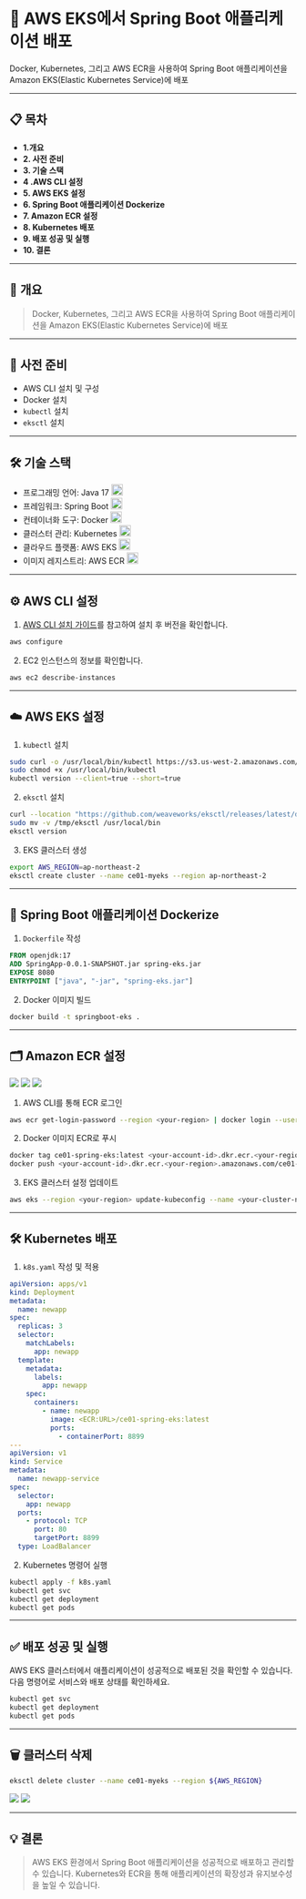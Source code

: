 
# 🚀 AWS EKS에서 Spring Boot 애플리케이션 배포

Docker, Kubernetes, 그리고 AWS ECR을 사용하여 Spring Boot 애플리케이션을 Amazon EKS(Elastic Kubernetes Service)에 배포

---

## 📋 목차
- **1.개요**
- **2. 사전 준비**
- **3. 기술 스택**
- **4 .AWS CLI 설정**
- **5. AWS EKS 설정**
- **6. Spring Boot 애플리케이션 Dockerize**
- **7. Amazon ECR 설정**
- **8. Kubernetes 배포**
- **9. 배포 성공 및 실행**
- **10. 결론**

---

## 📝 개요

> Docker, Kubernetes, 그리고 AWS ECR을 사용하여 Spring Boot 애플리케이션을 Amazon EKS(Elastic Kubernetes Service)에 배포

---

## 🔧 사전 준비

- AWS CLI 설치 및 구성
- Docker 설치
- `kubectl` 설치
- `eksctl` 설치

---

## 🛠️ 기술 스택

- 프로그래밍 언어: Java 17 <img src="https://upload.wikimedia.org/wikipedia/en/3/30/Java_programming_language_logo.svg" alt="Java Logo" width="20"/>
- 프레임워크: Spring Boot <img src="https://img.icons8.com/color/48/000000/spring-logo.png" alt="Spring Boot Logo" width="20"/>
- 컨테이너화 도구: Docker <img src="https://www.docker.com/wp-content/uploads/2022/03/Moby-logo.png" alt="Docker Logo" width="20"/>
- 클러스터 관리: Kubernetes <img src="https://upload.wikimedia.org/wikipedia/commons/3/39/Kubernetes_logo_without_workmark.svg" alt="Kubernetes Logo" width="20"/>
- 클라우드 플랫폼: AWS EKS <img src="https://upload.wikimedia.org/wikipedia/commons/9/93/Amazon_Web_Services_Logo.svg" alt="AWS EKS Logo" width="20"/>
- 이미지 레지스트리: AWS ECR <img src="https://upload.wikimedia.org/wikipedia/commons/9/93/Amazon_Web_Services_Logo.svg" alt="AWS ECR Logo" width="20"/>

---

## ⚙️ AWS CLI 설정

1. [AWS CLI 설치 가이드](https://aws.amazon.com/ko/cli/)를 참고하여 설치 후 버전을 확인합니다.
```bash
aws configure
```
2. EC2 인스턴스의 정보를 확인합니다.
```bash
aws ec2 describe-instances
```

---

## ☁️ AWS EKS 설정

1. `kubectl` 설치
```bash
sudo curl -o /usr/local/bin/kubectl https://s3.us-west-2.amazonaws.com/amazon-eks/1.26.4/2023-05-11/bin/linux/amd64/kubectl
sudo chmod +x /usr/local/bin/kubectl
kubectl version --client=true --short=true
```

2. `eksctl` 설치
```bash
curl --location "https://github.com/weaveworks/eksctl/releases/latest/download/eksctl_$(uname -s)_amd64.tar.gz" | tar xz -C /tmp
sudo mv -v /tmp/eksctl /usr/local/bin
eksctl version
```

3. EKS 클러스터 생성
```bash
export AWS_REGION=ap-northeast-2
eksctl create cluster --name ce01-myeks --region ap-northeast-2
```

---

## 🐳 Spring Boot 애플리케이션 Dockerize

1. `Dockerfile` 작성
```Dockerfile
FROM openjdk:17
ADD SpringApp-0.0.1-SNAPSHOT.jar spring-eks.jar
EXPOSE 8080
ENTRYPOINT ["java", "-jar", "spring-eks.jar"]
```

2. Docker 이미지 빌드
```bash
docker build -t springboot-eks .
```

---

## 🗂️ Amazon ECR 설정
![](https://velog.velcdn.com/images/yuwankang/post/5d8bfabd-047c-493e-8aa3-3d04c9f01f6e/image.png)
![](https://velog.velcdn.com/images/yuwankang/post/c0045e5b-4dc3-4743-b9eb-22f249f97e2e/image.png)
![](https://velog.velcdn.com/images/yuwankang/post/964f4fc0-7c0c-4329-93ae-14d90eb27954/image.png)

1. AWS CLI를 통해 ECR 로그인
```bash
aws ecr get-login-password --region <your-region> | docker login --username AWS --password-stdin <your-account-id>.dkr.ecr.<your-region>.amazonaws.com
```

2. Docker 이미지 ECR로 푸시
```bash
docker tag ce01-spring-eks:latest <your-account-id>.dkr.ecr.<your-region>.amazonaws.com/ce01-spring-eks:latest
docker push <your-account-id>.dkr.ecr.<your-region>.amazonaws.com/ce01-spring-eks:latest
```

3. EKS 클러스터 설정 업데이트
```bash
aws eks --region <your-region> update-kubeconfig --name <your-cluster-name>
```

---

## 🛠️ Kubernetes 배포

1. `k8s.yaml` 작성 및 적용
```yaml
apiVersion: apps/v1
kind: Deployment
metadata:
  name: newapp
spec:
  replicas: 3
  selector:
    matchLabels:
      app: newapp
  template:
    metadata:
      labels:
        app: newapp
    spec:
      containers:
        - name: newapp
          image: <ECR:URL>/ce01-spring-eks:latest
          ports:
            - containerPort: 8899
---
apiVersion: v1
kind: Service
metadata:
  name: newapp-service
spec:
  selector:
    app: newapp
  ports:
    - protocol: TCP
      port: 80
      targetPort: 8899
  type: LoadBalancer
```

2. Kubernetes 명령어 실행
```bash
kubectl apply -f k8s.yaml
kubectl get svc
kubectl get deployment
kubectl get pods
```

---

## ✅ 배포 성공 및 실행

AWS EKS 클러스터에서 애플리케이션이 성공적으로 배포된 것을 확인할 수 있습니다. 다음 명령어로 서비스와 배포 상태를 확인하세요.
```bash
kubectl get svc
kubectl get deployment
kubectl get pods
```

---

## 🗑️ 클러스터 삭제

```bash
eksctl delete cluster --name ce01-myeks --region ${AWS_REGION}
```
![](https://velog.velcdn.com/images/yuwankang/post/f10efbda-c173-4b09-bf50-af9752293fdd/image.png)
![](https://velog.velcdn.com/images/yuwankang/post/5366e37f-1c60-4405-8cb0-97adad252921/image.png)

---

## 💡 결론

>AWS EKS 환경에서 Spring Boot 애플리케이션을 성공적으로 배포하고 관리할 수 있습니다. Kubernetes와 ECR을 통해 애플리케이션의 확장성과 유지보수성을 높일 수 있습니다.
